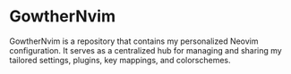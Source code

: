 # GowtherNvim
GowtherNvim is a repository that contains my personalized Neovim configuration. It serves as a centralized hub for managing and sharing my tailored settings, plugins, key mappings, and colorschemes.
